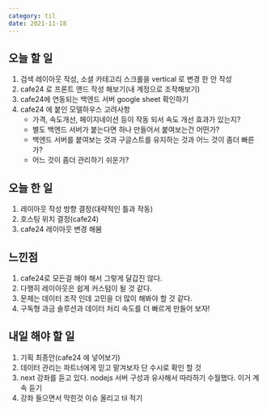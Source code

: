 ```yaml
---
category: til
date: 2021-11-18
---
```


## 오늘 할 일

1. 검색 레이아웃 작성, 소셜 카테고리 스크롤을 vertical 로 변경 한 안 작성
2. cafe24 로 프론트 앤드 작성 해보기(내 계정으로 조작해보기)
3. cafe24에 연동되는 백엔드 서버 google sheet 확인하기
4. cafe24 에 붙인 모델하우스 고려사항
   - 가격, 속도개선, 페이지네이션 등이 작동 되서 속도 개선 효과가 있는지?
   - 별도 백엔드 서버가 붙는다면 하나 만들어서 붙여보는건 어떤가?
   - 백엔드 서버를 붙여보는 것과 구글스트를 유지하는 것과 어느 것이 좀더 빠른가?
   - 어느 것이 좀더 관리하기 쉬운가?

## 오늘 한 일

1. 레이아웃 작성 방향 결정(대략적인 틀과 작동)
2. 호스팅 위치 결정(cafe24)
3. cafe24 레이아웃 변경 해봄

## 느낀점

1. cafe24로 모든걸 해야 해서 그렇게 달갑진 않다.
2. 다행히 레이아웃은 쉽게 커스텀이 될 것 같다.
3. 문제는 데이터 조작 인데 고민을 더 많이 해봐야 할 것 같다.
4. 구독형 과금 솔루션과 데이터 처리 속도를 더 빠르게 만들어 보자!

## 내일 해야 할 일

1. 기획 최종안(cafe24 에 넣어보기)
2. 데이터 관리는 파트너에게 믿고 맡겨보자 단 수시로 확인 할 것
3. next 강좌를 듣고 있다. nodejs 서버 구성과 유사해서 따라하기 수월했다. 이거 계속 듣기
4. 강좌 들으면서 막힌것 이슈 올리고 til 적기
